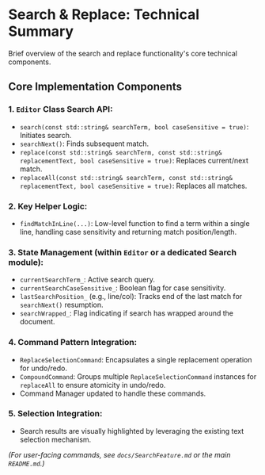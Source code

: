 # Search & Replace: Technical Summary

Brief overview of the search and replace functionality's core technical components.

## Core Implementation Components

### 1. `Editor` Class Search API:
   - `search(const std::string& searchTerm, bool caseSensitive = true)`: Initiates search.
   - `searchNext()`: Finds subsequent match.
   - `replace(const std::string& searchTerm, const std::string& replacementText, bool caseSensitive = true)`: Replaces current/next match.
   - `replaceAll(const std::string& searchTerm, const std::string& replacementText, bool caseSensitive = true)`: Replaces all matches.

### 2. Key Helper Logic:
   - `findMatchInLine(...)`: Low-level function to find a term within a single line, handling case sensitivity and returning match position/length.

### 3. State Management (within `Editor` or a dedicated Search module):
   - `currentSearchTerm_`: Active search query.
   - `currentSearchCaseSensitive_`: Boolean flag for case sensitivity.
   - `lastSearchPosition_` (e.g., line/col): Tracks end of the last match for `searchNext()` resumption.
   - `searchWrapped_`: Flag indicating if search has wrapped around the document.

### 4. Command Pattern Integration:
   - `ReplaceSelectionCommand`: Encapsulates a single replacement operation for undo/redo.
   - `CompoundCommand`: Groups multiple `ReplaceSelectionCommand` instances for `replaceAll` to ensure atomicity in undo/redo.
   - Command Manager updated to handle these commands.

### 5. Selection Integration:
   - Search results are visually highlighted by leveraging the existing text selection mechanism.

*(For user-facing commands, see `docs/SearchFeature.md` or the main `README.md`.)* 